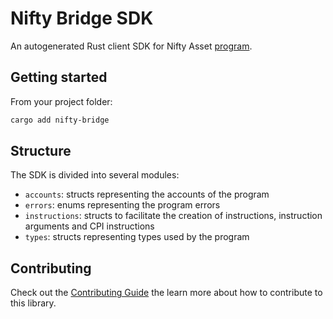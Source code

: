 # Nifty Bridge SDK

An autogenerated Rust client SDK for Nifty Asset [program](https://github.com/nifty-oss/asset).

## Getting started

From your project folder:

```bash
cargo add nifty-bridge
```

## Structure

The SDK is divided into several modules:

- `accounts`: structs representing the accounts of the program
- `errors`: enums representing the program errors
- `instructions`: structs to facilitate the creation of instructions, instruction arguments and CPI instructions
- `types`: structs representing types used by the program

## Contributing

Check out the [Contributing Guide](./CONTRIBUTING.md) the learn more about how to contribute to this library.

